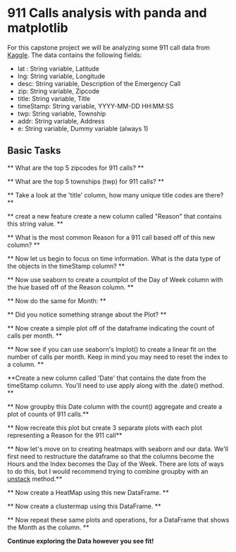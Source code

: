  # 911 Calls analysis with panda and matplotlib


For this capstone project we will be analyzing some 911 call data from [Kaggle](https://www.kaggle.com/mchirico/montcoalert). The data contains the following fields:

* lat : String variable, Latitude
* lng: String variable, Longitude
* desc: String variable, Description of the Emergency Call
* zip: String variable, Zipcode
* title: String variable, Title
* timeStamp: String variable, YYYY-MM-DD HH:MM:SS
* twp: String variable, Township
* addr: String variable, Address
* e: String variable, Dummy variable (always 1)


## Basic Tasks

** What are the top 5 zipcodes for 911 calls? **

** What are the top 5 townships (twp) for 911 calls? **

** Take a look at the 'title' column, how many unique title codes are there? **

** creat a new feature create a new column called "Reason" that contains this string value. **

** What is the most common Reason for a 911 call based off of this new column? **

** Now let us begin to focus on time information. What is the data type of the objects in the timeStamp column? **

** Now use seaborn to create a countplot of the Day of Week column with the hue based off of the Reason column. **

** Now do the same for Month: **

** Did you notice something strange about the Plot? **

** Now create a simple plot off of the dataframe indicating the count of calls per month. **

** Now see if you can use seaborn's lmplot() to create a linear fit on the number of calls per month. Keep in mind you may need to reset 
the index to a column. **

**Create a new column called 'Date' that contains the date from the timeStamp column. You'll need to use apply along with the .date() method. ** 

** Now groupby this Date column with the count() aggregate and create a plot of counts of 911 calls.**

** Now recreate this plot but create 3 separate plots with each plot representing a Reason for the 911 call**

** Now let's move on to creating  heatmaps with seaborn and our data. We'll first need to restructure the dataframe so that the columns 
become the Hours and the Index becomes the Day of the Week. There are lots of ways to do this, but I would recommend trying to combine 
groupby with an [unstack](http://pandas.pydata.org/pandas-docs/stable/generated/pandas.DataFrame.unstack.html) method.**

** Now create a HeatMap using this new DataFrame. **

** Now create a clustermap using this DataFrame. **

** Now repeat these same plots and operations, for a DataFrame that shows the Month as the column. **

**Continue exploring the Data however you see fit!**






   

